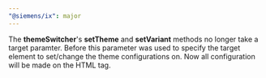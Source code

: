 ```yaml
---
"@siemens/ix": major
---
```


The **themeSwitcher**'s **setTheme** and **setVariant** methods no longer take a target paramter. Before this parameter was used to specify the target element to set/change the theme configurations on.
Now all configuration will be made on the HTML tag.
